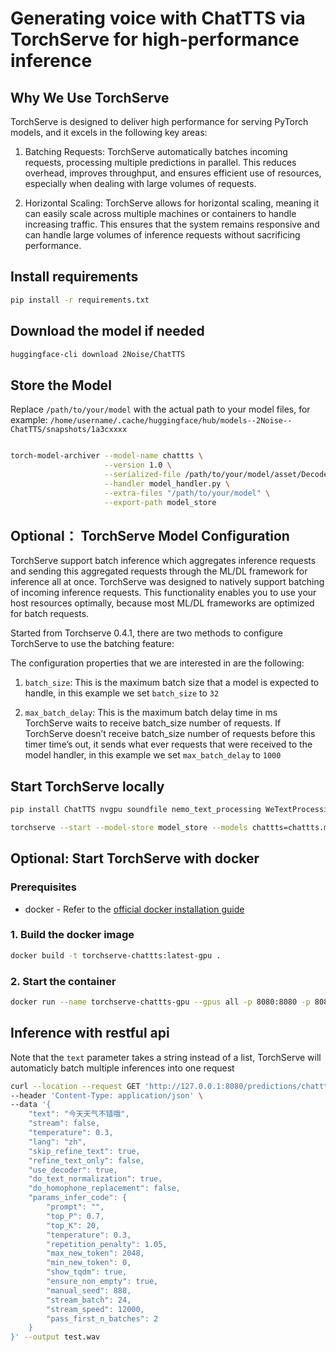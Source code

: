 # Generating voice with ChatTTS via TorchServe for high-performance inference

## Why We Use TorchServe

TorchServe is designed to deliver high performance for serving PyTorch models, and it excels in the following key areas:

1. Batching Requests: TorchServe automatically batches incoming requests, processing multiple predictions in parallel. This reduces overhead, improves throughput, and ensures efficient use of resources, especially when dealing with large volumes of requests.

2. Horizontal Scaling: TorchServe allows for horizontal scaling, meaning it can easily scale across multiple machines or containers to handle increasing traffic. This ensures that the system remains responsive and can handle large volumes of inference requests without sacrificing performance.

## Install requirements

``` bash
pip install -r requirements.txt
```

## Download the model if needed

``` bash
huggingface-cli download 2Noise/ChatTTS
```

## Store the Model

Replace `/path/to/your/model` with the actual path to your model files, for example: `/home/username/.cache/huggingface/hub/models--2Noise--ChatTTS/snapshots/1a3cxxxx`

``` bash

torch-model-archiver --model-name chattts \
                     --version 1.0 \
                     --serialized-file /path/to/your/model/asset/Decoder.pt \
                     --handler model_handler.py \
                     --extra-files "/path/to/your/model" \
                     --export-path model_store
```

## Optional： TorchServe Model Configuration

TorchServe support batch inference which aggregates inference requests and sending this aggregated requests through the ML/DL framework for inference all at once. TorchServe was designed to natively support batching of incoming inference requests. This functionality enables you to use your host resources optimally, because most ML/DL frameworks are optimized for batch requests.

Started from Torchserve 0.4.1, there are two methods to configure TorchServe to use the batching feature:

The configuration properties that we are interested in are the following:

1. `batch_size`: This is the maximum batch size that a model is expected to handle, in this example we set `batch_size` to `32`

2. `max_batch_delay`: This is the maximum batch delay time in ms TorchServe waits to receive batch_size number of requests. If TorchServe doesn’t receive batch_size number of requests before this timer time’s out, it sends what ever requests that were received to the model handler, in this example we set `max_batch_delay` to `1000`

## Start TorchServe locally

``` bash
pip install ChatTTS nvgpu soundfile nemo_text_processing WeTextProcessing

torchserve --start --model-store model_store --models chattts=chattts.mar  --ts-config config.properties
```

## Optional: Start TorchServe with docker

### Prerequisites

* docker - Refer to the [official docker installation guide](https://docs.docker.com/install/)

### 1. Build the docker image

```bash
docker build -t torchserve-chattts:latest-gpu .
```

### 2. Start the container

```bash
docker run --name torchserve-chattts-gpu --gpus all -p 8080:8080 -p 8081:8081 torchserve-chattts:latest-gpu
```

## Inference with restful api

Note that the `text` parameter takes a string instead of a list, TorchServe will automaticly batch multiple inferences into one request

``` bash
curl --location --request GET 'http://127.0.0.1:8080/predictions/chattts' \
--header 'Content-Type: application/json' \
--data '{
    "text": "今天天气不错哦",
    "stream": false,
    "temperature": 0.3,
    "lang": "zh",
    "skip_refine_text": true,
    "refine_text_only": false,
    "use_decoder": true,
    "do_text_normalization": true,
    "do_homophone_replacement": false,
    "params_infer_code": {
        "prompt": "",
        "top_P": 0.7,
        "top_K": 20,
        "temperature": 0.3,
        "repetition_penalty": 1.05,
        "max_new_token": 2048,
        "min_new_token": 0,
        "show_tqdm": true,
        "ensure_non_empty": true,
        "manual_seed": 888,
        "stream_batch": 24,
        "stream_speed": 12000,
        "pass_first_n_batches": 2
    }
}' --output test.wav
```

